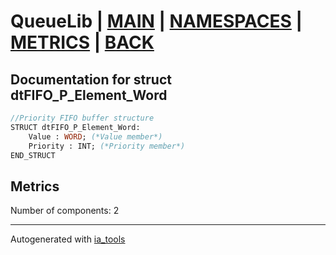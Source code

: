 # QueueLib | [MAIN] | [NAMESPACES] | [METRICS] | [BACK]  

## Documentation for struct dtFIFO_P_Element_Word  

```pascal
//Priority FIFO buffer structure  
STRUCT dtFIFO_P_Element_Word:
    Value : WORD; (*Value member*)
    Priority : INT; (*Priority member*)
END_STRUCT
```

## Metrics  

Number of components: 2  

---
Autogenerated with [ia_tools](https://github.com/tkucic/ia_tools)  

[MAIN]: ../../../../index_st.md
[NAMESPACES]: ../../nsList_st.md
[METRICS]: ../../../metrics_st.md
[BACK]: ../nsMain_st.md
